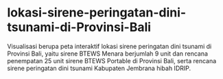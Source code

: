 # lokasi-sirene-peringatan-dini-tsunami-di-Provinsi-Bali
Visualisasi berupa peta interaktif lokasi sirene peringatan dini tsunami di Provinsi Bali, yaitu sirene BTEWS Menara berjumlah 9 unit dan rencana penempatan 25 unit sirene BTEWS Portable di Provinsi Bali, serta rencana sirene peringatan dini tsunami Kabupaten Jembrana hibah IDRIP. 
